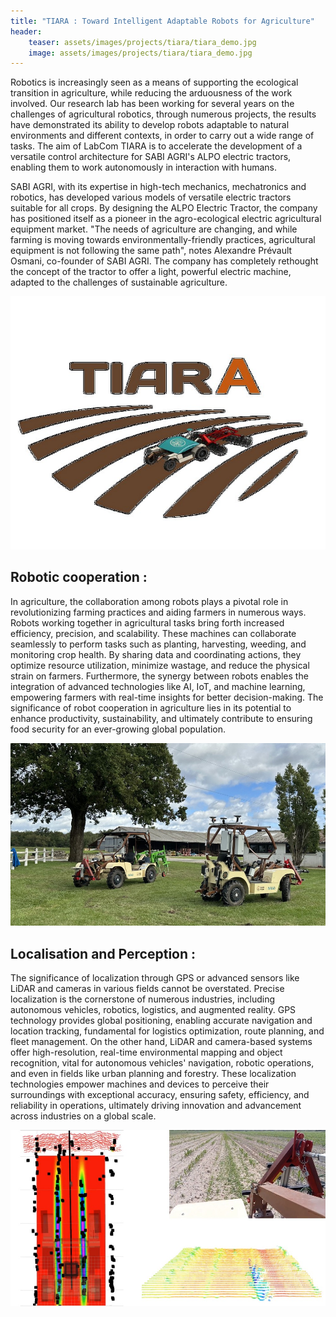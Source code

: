 ```yaml
---
title: "TIARA : Toward Intelligent Adaptable Robots for Agriculture"
header:
    teaser: assets/images/projects/tiara/tiara_demo.jpg
    image: assets/images/projects/tiara/tiara_demo.jpg
---
```


Robotics is increasingly seen as a means of supporting the ecological transition in agriculture, while reducing the arduousness of the work involved. Our research lab has been working for several years on the challenges of agricultural robotics, through numerous projects, the results have demonstrated its ability to develop robots adaptable to natural environments and different contexts, in order to carry out a wide range of tasks.
The aim of LabCom TIARA is to accelerate the development of a versatile control architecture for SABI AGRI's ALPO electric tractors, enabling them to work autonomously in interaction with humans.

SABI AGRI, with its expertise in high-tech mechanics, mechatronics and robotics, has developed various models of versatile electric tractors suitable for all crops. By designing the ALPO Electric Tractor, the company has positioned itself as a pioneer in the agro-ecological electric agricultural equipment market. "The needs of agriculture are changing, and while farming is moving towards environmentally-friendly practices, agricultural equipment is not following the same path", notes Alexandre Prévault Osmani, co-founder of SABI AGRI. 
The company has completely rethought the concept of the tractor to offer a light, powerful electric machine, adapted to the challenges of sustainable agriculture.

![Tiara logo](/assets/images/projects/tiara/tiara_logo.jpg)


## Robotic cooperation :

In agriculture, the collaboration among robots plays a pivotal role in revolutionizing farming practices and aiding farmers in numerous ways. Robots working together in agricultural tasks bring forth increased efficiency, precision, and scalability. These machines can collaborate seamlessly to perform tasks such as planting, harvesting, weeding, and monitoring crop health. By sharing data and coordinating actions, they optimize resource utilization, minimize wastage, and reduce the physical strain on farmers. Furthermore, the synergy between robots enables the integration of advanced technologies like AI, IoT, and machine learning, empowering farmers with real-time insights for better decision-making. The significance of robot cooperation in agriculture lies in its potential to enhance productivity, sustainability, and ultimately contribute to ensuring food security for an ever-growing global population.

![Cooperation between robot](/assets/images/projects/tiara/tiara_coop.jpg)


## Localisation and Perception :

The significance of localization through GPS or advanced sensors like LiDAR and cameras in various fields cannot be overstated. Precise localization is the cornerstone of numerous industries, including autonomous vehicles, robotics, logistics, and augmented reality. GPS technology provides global positioning, enabling accurate navigation and location tracking, fundamental for logistics optimization, route planning, and fleet management. On the other hand, LiDAR and camera-based systems offer high-resolution, real-time environmental mapping and object recognition, vital for autonomous vehicles' navigation, robotic operations, and even in fields like urban planning and forestry. These localization technologies empower machines and devices to perceive their surroundings with exceptional accuracy, ensuring safety, efficiency, and reliability in operations, ultimately driving innovation and advancement across industries on a global scale.

![Localisation based on the sensors of the robot](/assets/images/projects/tiara/tiara_perception.jpg)



